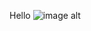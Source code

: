 Hello
![image alt]([acceuil](https://github.com/chrisvaldes/airportFlights/blob/d681d079c3e0eee801f39cf55d9c3080e4b3c2a5/logo.jpg))
